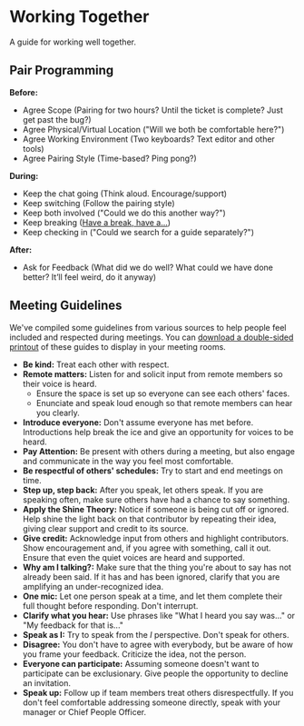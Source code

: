 # Working Together

A guide for working well together.

## Pair Programming

**Before:**

- Agree Scope (Pairing for two hours? Until the ticket is complete? Just get past the bug?)
- Agree Physical/Virtual Location ("Will we both be comfortable here?")
- Agree Working Environment (Two keyboards? Text editor and other tools)
- Agree Pairing Style (Time-based? Ping pong?)

**During:**

- Keep the chat going (Think aloud. Encourage/support)
- Keep switching (Follow the pairing style)
- Keep both involved ("Could we do this another way?")
- Keep breaking ([Have a break, have a…])
- Keep checking in ("Could we search for a guide separately?")

[have a break, have a…]: https://www.youtube.com/watch?v=fejBO1HZXVQ

**After:**

- Ask for Feedback (What did we do well? What could we have done better? It’ll feel weird, do it anyway)

## Meeting Guidelines

We've compiled some guidelines from various sources to help people feel included and respected during meetings. You can
[download a double-sided printout] of these guides to display in your meeting rooms.

- **Be kind:** Treat each other with respect.
- **Remote matters:** Listen for and solicit input from remote members so their voice is heard.
  - Ensure the space is set up so everyone can see each others' faces.
  - Enunciate and speak loud enough so that remote members can hear you clearly.
- **Introduce everyone:** Don't assume everyone has met before. Introductions help break the ice and give an opportunity
  for voices to be heard.
- **Pay Attention:** Be present with others during a meeting, but also engage and communicate in the way you feel most
  comfortable.
- **Be respectful of others' schedules:** Try to start and end meetings on time.
- **Step up, step back:** After you speak, let others speak. If you are speaking often, make sure others have had a
  chance to say something.
- **Apply the Shine Theory:** Notice if someone is being cut off or ignored. Help shine the light back on that
  contributor by repeating their idea, giving clear support and credit to its source.
- **Give credit:** Acknowledge input from others and highlight contributors. Show encouragement and, if you agree with
  something, call it out. Ensure that even the quiet voices are heard and supported.
- **Why am I talking?:** Make sure that the thing you're about to say has not already been said. If it has and has been
  ignored, clarify that you are amplifying an under-recognized idea.
- **One mic:** Let one person speak at a time, and let them complete their full thought before responding. Don't
  interrupt.
- **Clarify what you hear:** Use phrases like "What I heard you say was..." or "My feedback for that is..."
- **Speak as I:** Try to speak from the _I_ perspective. Don't speak for others.
- **Disagree:** You don't have to agree with everybody, but be aware of how you frame your feedback. Criticize the idea,
  not the person.
- **Everyone can participate:** Assuming someone doesn't want to participate can be exclusionary. Give people the
  opportunity to decline an invitation.
- **Speak up:** Follow up if team members treat others disrespectfully. If you don't feel comfortable addressing someone
  directly, speak with your manager or Chief People Officer.

[download a double-sided printout]: https://www.dropbox.com/s/2wswgfeivd93vn5/inclusive-meetings.pdf?dl=0
